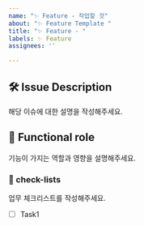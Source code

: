 ```yaml
---
name: "✨ Feature - 작업할 것"
about: "✨ Feature Template "
title: "✨ Feature - "
labels: ✨ Feature
assignees: ''

---
```


## 🛠️ Issue Description
[//]: # (이슈 설명)
해당 이슈에 대한 설명을 작성해주세요.

## 💭 Functional role
[//]: # (해당 기능 역할)
기능이 가지는 역할과 영향을 설명해주세요.

### 📝 check-lists
[//]: # (체크리스트 설정)
업무 체크리스트를 작성해주세요.
- [ ] Task1
